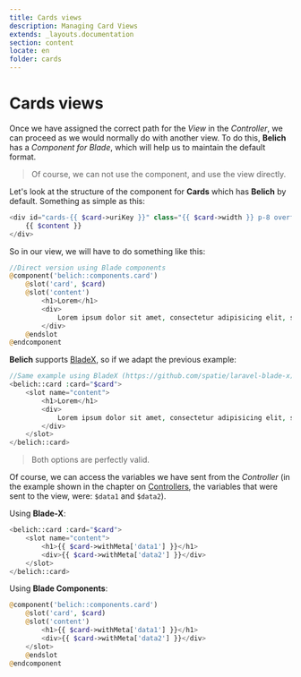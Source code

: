 ```yaml
---
title: Cards views
description: Managing Card Views
extends: _layouts.documentation
section: content
locate: en
folder: cards
---
```


# Cards views

Once we have assigned the correct path for the *View* in the *Controller*, we can proceed as we would normally do with another view. To do this, **Belich** has a *Component for Blade*, which will help us to maintain the default format.

>Of course, we can not use the component, and use the view directly.

Let's look at the structure of the component for **Cards** which has **Belich** by default. Something as simple as this:

```php
<div id="cards-{{ $card->uriKey }}" class="{{ $card->width }} p-8 overflow-hidden shadow bg-{{ $background ?? 'white' }} border border-gray-200">
    {{ $content }}
</div>
```

So in our view, we will have to do something like this:

```php
//Direct version using Blade components
@component('belich::components.card')
    @slot('card', $card)
    @slot('content')
        <h1>Lorem</h1>
        <div>
            Lorem ipsum dolor sit amet, consectetur adipisicing elit, sed do eiusmod tempor incididunt ut labore et dolore magna aliqua.
        </div>
    @endslot
@endcomponent
```

**Belich** supports [BladeX](https://github.com/spatie/laravel-blade-x), so if we adapt the previous example:

```php
//Same example using BladeX (https://github.com/spatie/laravel-blade-x)
<belich::card :card="$card">
    <slot name="content">
        <h1>Lorem</h1>
        <div>
            Lorem ipsum dolor sit amet, consectetur adipisicing elit, sed do eiusmod tempor incididunt ut labore et dolore magna aliqua.
        </div>
    </slot>
</belich::card>
```

>Both options are perfectly valid.

Of course, we can access the variables we have sent from the *Controller* (in the example shown in the chapter on [Controllers](cards-controller), the variables that were sent to the view, were: `$data1` and `$data2`). 

Using **Blade-X**:

```php
<belich::card :card="$card">
    <slot name="content">
        <h1>{{ $card->withMeta['data1'] }}</h1>
        <div>{{ $card->withMeta['data2'] }}</div>
    </slot>
</belich::card>
```

Using **Blade Components**:

```php
@component('belich::components.card')
    @slot('card', $card)
    @slot('content')
        <h1>{{ $card->withMeta['data1'] }}</h1>
        <div>{{ $card->withMeta['data2'] }}</div>
    </slot>
    @endslot
@endcomponent
```
